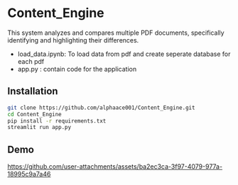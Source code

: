 # Content_Engine
This system analyzes and compares multiple PDF documents, specifically identifying and highlighting their differences.

- load_data.ipynb: To load data from pdf and create seperate database for each pdf
- app.py : contain code for the application

## Installation
```bash
git clone https://github.com/alphaace001/Content_Engine.git
cd Content_Engine
pip install -r requirements.txt
streamlit run app.py
```


## Demo


https://github.com/user-attachments/assets/ba2ec3ca-3f97-4079-977a-18995c9a7a46


